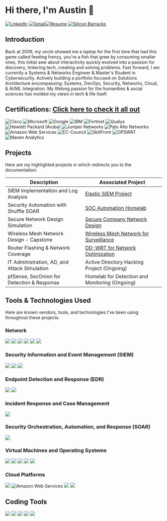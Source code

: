 # Hi there, I'm Austin 👋
[![LinkedIn](https://img.shields.io/badge/-LinkedIn-0A66C2?style=for-the-badge&logo=linkedin&logoColor=white)](https://www.linkedin.com/in/batulaustin) [![Gmail](https://img.shields.io/badge/-Gmail-D14836?style=for-the-badge&logo=gmail&logoColor=white)](mailto:batulaustin.work@gmail.com)[![Resume](https://img.shields.io/badge/Resume-000000?style=for-the-badge&logo=readthedocs&logoColor=white)](https://drive.google.com/file/d/18BAWK6IOcSMfwscEsF9BKVeefqSGb6le/view?usp=sharing)  [![Silicon Barracks](https://img.shields.io/badge/-Silicon%20Barracks-1877F2?style=for-the-badge&logo=facebook&logoColor=white)](https://www.facebook.com/SiliconBarracks)

## Introduction

Back at 2006, my uncle showed me a laptop for the first time that had this game called feeding frenzy, you're a fish that grew by consuming smaller ones, this initial awe about interactivity quickly evolved into a passion for discovery, tinkering tech, creating and solving problems. Fast forward, I am currently a Systems & Networks Engineer & Master's Student in Cybersecurity. Actively building a portfolio focused on Solutions Architecture encompassing: Systems, DevOps, Security, Networks, Cloud, & AI/ML Integration. My lifelong passion for the humanities & social sciences has molded my views in tech & life itself.
## Certifications: [Click here to check it all out](./certifications.md)

<div>
  <img src="https://img.shields.io/badge/-Cisco-007ACC?&style=for-the-badge&logo=cisco&logoColor=white" alt="Cisco" />
  <img src="https://img.shields.io/badge/-Microsoft-5E5E5E?&style=for-the-badge&logo=microsoft&logoColor=white" alt="Microsoft" />
  <img src="https://img.shields.io/badge/-Google-4285F4?&style=for-the-badge&logo=google&logoColor=white" alt="Google" />
  <img src="https://img.shields.io/badge/-IBM-FFFFFF?&style=for-the-badge&logo=ibm&logoColor=000000" alt="IBM" />
  <img src="https://img.shields.io/badge/-Fortinet-EE4C2C?&style=for-the-badge&logo=fortinet&logoColor=white" alt="Fortinet" />
  <img src="https://img.shields.io/badge/-Qualys-DC143C?&style=for-the-badge&logo=qualys&logoColor=white" alt="Qualys" />
  <img src="https://img.shields.io/badge/-Hewlett%20Packard%20(Aruba)-008B8B?&style=for-the-badge&logo=hp&logoColor=white" alt="Hewlett Packard (Aruba)" />
  <img src="https://img.shields.io/badge/-Juniper%20Networks-556B2F?&style=for-the-badge&logo=junipernetworks&logoColor=white" alt="Juniper Networks" />
  <img src="https://img.shields.io/badge/-Palo%20Alto%20Networks-FF7F50?&style=for-the-badge&logo=paloaltonetworks&logoColor=white" alt="Palo Alto Networks" />
  <img src="https://img.shields.io/badge/-Amazon%20Web%20Services-FF9900?&style=for-the-badge&logo=amazonaws&logoColor=white" alt="Amazon Web Services" />
  <img src="https://img.shields.io/badge/-EC%20Council-0078D4?&style=for-the-badge&logo=eccouncil&logoColor=white" alt="EC-Council" />
  <img src="https://img.shields.io/badge/-SkillFront-4682B4?&style=for-the-badge&logo=skillshare&logoColor=white" alt="SkillFront" />
  <img src="https://img.shields.io/badge/-OPSWAT-800080?&style=for-the-badge&logo=opswat&logoColor=white" alt="OPSWAT" />
  <img src="https://img.shields.io/badge/-Maven%20Analytics-DAA520?&style=for-the-badge&logo=googleanalytics&logoColor=white" alt="Maven Analytics" />
</div>


## Projects
Here are my highlighted projects in which redirects you to the documentation:

| Description                                   | Associated Project         |
|-----------------------------------------------|----------------------------|
| SIEM Implementation and Log Analysis          | <a href="https://drive.google.com/file/d/1ziURe_SCbi__GpKA-vjxUn5jgcDEWbtY/view?usp=drive_link">Elastic SIEM Project</a>|
| Security Automation with Shuffle SOAR         | <a href="https://drive.google.com/file/d/1KOf7CYwnspdKiU71QHgk-p4EGIdUzkW4/view?usp=drive_link">SOC Automation Homelab</a>|
| Secure Network Design Simulation              | <a href="https://drive.google.com/file/d/1KOf7CYwnspdKiU71QHgk-p4EGIdUzkW4/view?usp=drive_link">Secure Company Network Design|
| Wireless Mesh Network Design - Capstone       | <a href="https://drive.google.com/file/d/1KOf7CYwnspdKiU71QHgk-p4EGIdUzkW4/view?usp=drive_link">Wireless Mesh Network for Surveillance|
| Router Flashing & Network Coverage            | <a href="https://drive.google.com/file/d/1aeHzdhhH6zieWcedLwQImKf81GzQqCdn/view?usp=drive_link">DD-WRT for Network Optimization|
| IT Administration, AD, and Attack Simulation  | Active Directory Hacking Project (Ongoing)|
| pfSense, SecOnion for Detection & Response    | Homelab for Detection and Monitoring (Ongoing)|

## Tools & Technologies Used

Here are known vendors, tools, and technologies I've been using throughout these projects:

### Network
<div>
    <img src="https://img.shields.io/badge/-Wireshark-1679A7?&style=for-the-badge&logo=Wireshark&logoColor=white" />
    <img src="https://img.shields.io/badge/-pfSense-003366?&style=for-the-badge&logo=pfSense&logoColor=white" />
    <img src="https://img.shields.io/badge/-Cisco_ASA-F6A81E?&style=for-the-badge&logo=Cisco&logoColor=white" />
    <img src="https://img.shields.io/badge/-Huawei_Virtual_Access_Point-FF0000?&style=for-the-badge&logo=Huawei&logoColor=white" />
    <img src="https://img.shields.io/badge/-DD--WRT-800080?&style=for-the-badge&logoColor=white" />
    <img src="https://img.shields.io/badge/-AWS-FF9900?&style=for-the-badge&logo=Amazon-AWS&logoColor=white" />
</div>

### Security Information and Event Management (SIEM)
<div>
    <img src="https://img.shields.io/badge/-Elastic_SIEM-005571?&style=for-the-badge&logo=Elastic&logoColor=white" />
    <img src="https://img.shields.io/badge/-Splunk-000000?&style=for-the-badge&logo=Splunk&logoColor=white" />
    <img src="https://img.shields.io/badge/-Security_Onion-006400?&style=for-the-badge&logoColor=white" />
</div>

### Endpoint Detection and Response (EDR)
<div>
    <img src="https://img.shields.io/badge/-Microsoft_Defender_for_Endpoint-00A4EF?&style=for-the-badge&logo=Microsoft&logoColor=white" />
    <img src="https://img.shields.io/badge/-Wazuh-4B275F?&style=for-the-badge&logo=Wazuh&logoColor=white" />
</div>

### Incident Response and Case Management
<div>
    <img src="https://img.shields.io/badge/-TheHive-FF6347?&style=for-the-badge&logoColor=white" />
</div>

### Security Orchestration, Automation, and Response (SOAR)
<div>
    <img src="https://img.shields.io/badge/-Shuffle-FF5733?&style=for-the-badge&logoColor=white" />
</div>

### Virtual Machines and Operating Systems
<div>
    <img src="https://img.shields.io/badge/-VMware-607078?&style=for-the-badge&logo=VMware&logoColor=white" />
    <img src="https://img.shields.io/badge/-VirtualBox-183A61?&style=for-the-badge&logo=VirtualBox&logoColor=white" />
    <img src="https://img.shields.io/badge/-Windows_Server-0078D6?&style=for-the-badge&logo=Windows&logoColor=white" />
    <img src="https://img.shields.io/badge/-Kali_Linux-557C94?&style=for-the-badge&logo=Kali-Linux&logoColor=white" />
    <img src="https://img.shields.io/badge/-Ubuntu-E95420?&style=for-the-badge&logo=Ubuntu&logoColor=white" />
</div>

### Cloud Platforms
<div>
    <img src="https://img.shields.io/badge/-Azure-0078D4?&style=for-the-badge&logo=Microsoft-Azure&logoColor=white" />
    <img src="https://img.shields.io/badge/-Amazon%20Web%20Services-FF9900?&style=for-the-badge&logo=amazon-aws&logoColor=white" alt="Amazon Web Services" />
    <img src="https://img.shields.io/badge/-DigitalOcean-0080FF?&style=for-the-badge&logo=DigitalOcean&logoColor=white" />
    <img src="https://img.shields.io/badge/-Huawei_Cloud-FF0000?&style=for-the-badge&logo=Huawei&logoColor=white" />
</div>

## Coding Tools

<div>
    <img src="https://img.shields.io/badge/-GitHub-181717?&style=for-the-badge&logo=GitHub&logoColor=white" />
    <img src="https://img.shields.io/badge/-Python-3776AB?&style=for-the-badge&logo=Python&logoColor=white" />
    <img src="https://img.shields.io/badge/-Java-007396?&style=for-the-badge&logo=Java&logoColor=white" />
    <img src="https://img.shields.io/badge/-HTML-E34F26?&style=for-the-badge&logo=HTML5&logoColor=white" />
    <img src="https://img.shields.io/badge/-CSS-1572B6?&style=for-the-badge&logo=CSS3&logoColor=white" />
</div>





